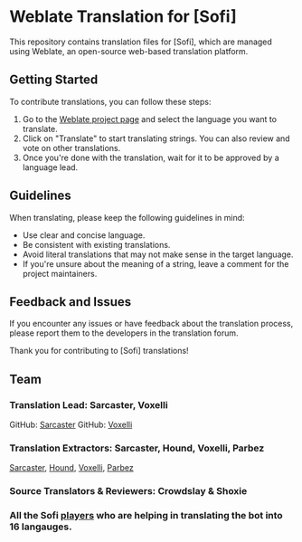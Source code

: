 # Weblate Translation for [Sofi]

This repository contains translation files for [Sofi], which are managed using Weblate, an open-source web-based translation platform.

## Getting Started

To contribute translations, you can follow these steps:

1. Go to the [Weblate project page](https://translate.sofi.gg/engage/sofi/) and select the language you want to translate.
2. Click on "Translate" to start translating strings. You can also review and vote on other translations.
3. Once you're done with the translation, wait for it to be approved by a language lead.

## Guidelines

When translating, please keep the following guidelines in mind:

- Use clear and concise language.
- Be consistent with existing translations.
- Avoid literal translations that may not make sense in the target language.
- If you're unsure about the meaning of a string, leave a comment for the project maintainers.

## Feedback and Issues

If you encounter any issues or have feedback about the translation process, please report them to the developers in the translation forum.

Thank you for contributing to [Sofi] translations!

## Team

### Translation Lead: Sarcaster, Voxelli

GitHub: [Sarcaster](https://github.com/sarcasterXO)
GitHub: [Voxelli](https://github.com/legendhimself)

### Translation Extractors: Sarcaster, Hound, Voxelli, Parbez

[Sarcaster](https://github.com/sarcasterXO), [Hound](https://github.com/Warrior-hound), [Voxelli](https://github.com/legendhimself), [Parbez](https://github.com/imranbarbhuiya)

### Source Translators & Reviewers: Crowdslay & Shoxie

### All the Sofi [players](https://translate.sofi.gg/stats/) who are helping in translating the bot into 16 langauges.

